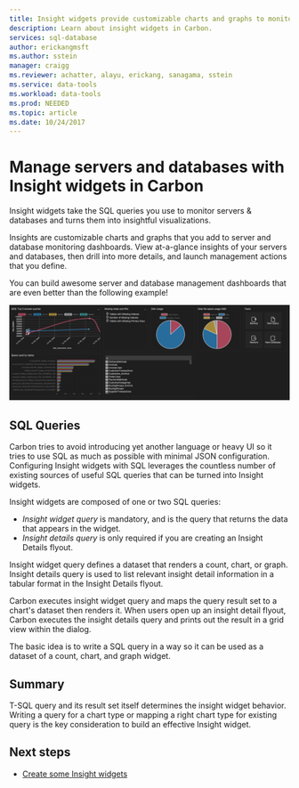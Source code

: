 ```yaml
---
title: Insight widgets provide customizable charts and graphs to monitor servers and databases in Carbon | Microsoft Docs
description: Learn about insight widgets in Carbon.
services: sql-database
author: erickangmsft
ms.author: sstein
manager: craigg
ms.reviewer: achatter, alayu, erickang, sanagama, sstein
ms.service: data-tools
ms.workload: data-tools
ms.prod: NEEDED
ms.topic: article
ms.date: 10/24/2017
---
```

# Manage servers and databases with Insight widgets in Carbon

Insight widgets take the SQL queries you use to monitor servers & databases and turns them into insightful visualizations. 

Insights are customizable charts and graphs that you add to server and database monitoring dashboards. View at-a-glance insights of your servers and databases, then drill into more details, and launch management actions that you define. 

You can build awesome server and database management dashboards that are even better than the following example!

![database dashboard](media/insight-widgets/database-dashboard.png)


## SQL Queries

Carbon tries to avoid introducing yet another language or heavy UI so it tries to use SQL as much as possible with minimal JSON configuration. Configuring Insight widgets with SQL leverages the countless number of existing sources of useful SQL queries that can be turned into Insight widgets.

Insight widgets are composed of one or two SQL queries:
* *Insight widget query* is mandatory, and is the query that returns the data that appears in the widget.
* *Insight details query* is only required if you are creating an Insight Details flyout.

Insight widget query defines a dataset that renders a count, chart, or graph. Insight details query is used to list relevant insight detail information in a tabular format in the Insight Details flyout. 

Carbon executes insight widget query and maps the query result set to a chart's dataset then renders it. When users open up an insight detail flyout, Carbon executes the insight details query and prints out the result in a grid view within the dialog.

The basic idea is to write a SQL query in a way so it can be used as a dataset of a count, chart, and graph widget. 

## Summary

T-SQL query and its result set itself determines the insight widget behavior. Writing a query for a chart type or mapping a right chart type for existing query is the key consideration to build an effective Insight widget.



## Next steps
- [Create some Insight widgets](tutorial-monitoring-sql-server.md)

